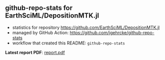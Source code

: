 ## github-repo-stats for EarthSciML/DepositionMTK.jl

- statistics for repository https://github.com/EarthSciML/DepositionMTK.jl
- managed by GitHub Action: https://github.com/jgehrcke/github-repo-stats
- workflow that created this README: `github-repo-stats`

**Latest report PDF**: [report.pdf](https://github.com/EarthSciML/DepositionMTK.jl/raw/github-repo-stats/EarthSciML/DepositionMTK.jl/latest-report/report.pdf)

